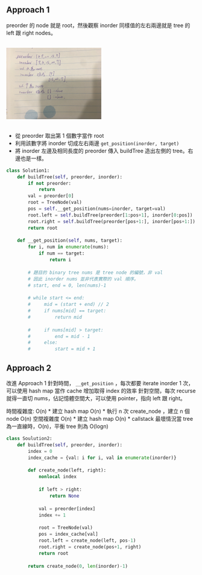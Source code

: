 ## Approach 1

preorder 的 node 就是 root，然後觀察 inorder 同樣值的左右兩邊就是 tree 的 left 跟 right nodes。

<div style="margin:30px 0px"><img src="./IMG_7163.JPG" alt="_note" width="50%" height="40%"/></div>

* 從 preorder 取出第 1 個數字當作 root
* 利用該數字將 inorder 切成左右兩邊 `get_position(inorder, target)`
* 將 inorder 左邊及相同長度的 preorder 傳入 buildTree 造出左側的 tree。右邊也是一樣。


```python
class Solution1:
    def buildTree(self, preorder, inorder):
        if not preorder:
            return
        val = preorder[0]
        root = TreeNode(val)
        pos = self.__get_position(nums=inorder, target=val)
        root.left = self.buildTree(preorder[1:pos+1], inorder[0:pos])
        root.right = self.buildTree(preorder[pos+1:], inorder[pos+1:])
        return root

    def __get_position(self, nums, target):
        for i, num in enumerate(nums):
            if num == target:
                return i

        # 題目的 binary tree nums 是 tree node 的編號，非 val
        # 因此 inorder nums 並非代表實際的 val 順序。
        # start, end = 0, len(nums)-1

        # while start <= end:
        #     mid = (start + end) // 2
        #     if nums[mid] == target:
        #         return mid

        #     if nums[mid] > target:
        #         end = mid - 1
        #     else:
        #         start = mid + 1
```

## Approach 2

改進 Approach 1
針對時間， `__get_position` ，每次都要 iterate inorder 1 次，可以使用 hash map 當作 cache 增加取得 index 的效率
針對空間，每次 recurse 就得一直切 nums，佔記憶體空間大，可以使用 pointer，指向 left 跟 right。

時間複雜度: O(n)
    * 建立 hash map O(n)
    * 執行 n 次 create_node ，建立 n 個 node O(n)
空間複雜度 O(n)
    * 建立 hash map O(n)
    * callstack 最壞情況當 tree 為一直線時，O(n)，平衡 tree 則為 O(logn)
    
```python
class Soulution2:
    def buildTree(self, preorder, inorder):
        index = 0
        index_cache = {val: i for i, val in enumerate(inorder)}

        def create_node(left, right):
            nonlocal index

            if left > right:
                return None

            val = preorder[index]
            index += 1

            root = TreeNode(val)
            pos = index_cache[val]
            root.left = create_node(left, pos-1)
            root.right = create_node(pos+1, right)
            return root

        return create_node(0, len(inorder)-1)
```
